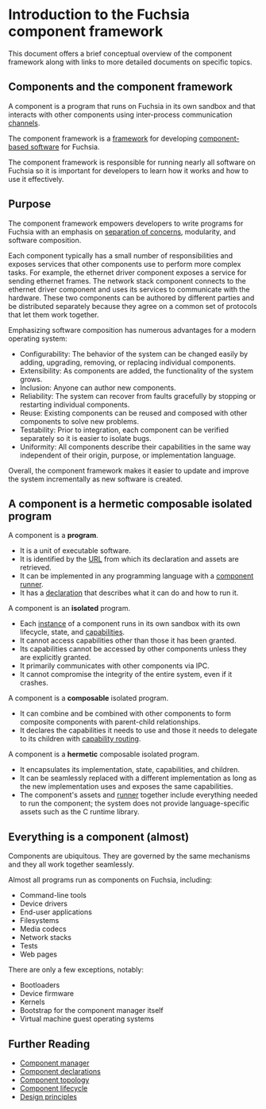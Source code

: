 # Introduction to the Fuchsia component framework

This document offers a brief conceptual overview of the component framework
along with links to more detailed documents on specific topics.

## Components and the component framework

A component is a program that runs on Fuchsia in its own sandbox and that
interacts with other components using inter-process communication
[channels][glossary-channel].

The component framework is a [framework][wiki-software-framework] for
developing [component-based software][wiki-component-based-software] for Fuchsia.

The component framework is responsible for running nearly all software on
Fuchsia so it is important for developers to learn how it works and how to
use it effectively.

## Purpose

The component framework empowers developers to write programs for Fuchsia with
an emphasis on [separation of concerns][wiki-separation-of-concerns],
modularity, and software composition.

Each component typically has a small number of responsibilities and exposes
services that other components use to perform more complex tasks. For example,
the ethernet driver component exposes a service for sending ethernet frames. The
network stack component connects to the ethernet driver component and uses  its
services to communicate with the hardware. These two components can be authored
by different parties and be distributed separately because they agree on a
common set of protocols that let them work together.

Emphasizing software composition has numerous advantages for a modern
operating system:

- Configurability: The behavior of the system can be changed easily by adding,
  upgrading, removing, or replacing individual components.
- Extensibility: As components are added, the functionality of the system grows.
- Inclusion: Anyone can author new components.
- Reliability: The system can recover from faults gracefully by stopping or
  restarting individual components.
- Reuse: Existing components can be reused and composed with other components to
  solve new problems.
- Testability: Prior to integration, each component can be verified separately
  so it is easier to isolate bugs.
- Uniformity: All components describe their capabilities in the same way
  independent of their origin, purpose, or implementation language.

Overall, the component framework makes it easier to update and improve the
system incrementally as new software is created.

## A component is a hermetic composable isolated program

A component is a **program**.

- It is a unit of executable software.
- It is identified by the [URL][doc-component-urls] from which its declaration and assets are
  retrieved.
- It can be implemented in any programming language with a
  [component runner][doc-runners].
- It has a [declaration][doc-declarations] that describes what it can do and
  how to run it.

A component is an **isolated** program.

- Each [instance][doc-instances] of a component runs in its own sandbox with
  its own lifecycle, state, and [capabilities][glossary-capability].
- It cannot access capabilities other than those it has been granted.
- Its capabilities cannot be accessed by other components unless they are
  explicitly granted.
- It primarily communicates with other components via IPC.
- It cannot compromise the integrity of the entire system, even if it crashes.

A component is a **composable** isolated program.

- It can combine and be combined with other components to form composite
  components with parent-child relationships.
- It declares the capabilities it needs to use and those it needs to delegate
  to its children with [capability routing](#capability-routing).

A component is a **hermetic** composable isolated program.

- It encapsulates its implementation, state, capabilities, and children.
- It can be seamlessly replaced with a different implementation as long as
  the new implementation uses and exposes the same capabilities.
- The component's assets and [runner][doc-runners] together include everything
  needed to run the component; the system does not provide language-specific
  assets such as the C runtime library.

## Everything is a component (almost)

Components are ubiquitous. They are governed by the same mechanisms and they
all work together seamlessly.

Almost all programs run as components on Fuchsia, including:

- Command-line tools
- Device drivers
- End-user applications
- Filesystems
- Media codecs
- Network stacks
- Tests
- Web pages

There are only a few exceptions, notably:

- Bootloaders
- Device firmware
- Kernels
- Bootstrap for the component manager itself
- Virtual machine guest operating systems

## Further Reading

- [Component manager][doc-component-manager]
- [Component declarations][doc-declarations]
- [Component topology][doc-topology]
- [Component lifecycle][doc-lifecycle]
- [Design principles][doc-design-principles]

[doc-component-manager]: /docs/concepts/components/component_manager.md
[doc-declarations]: /docs/concepts/components/declarations.md
[doc-design-principles]: /docs/concepts/components/design_principles.md
[doc-instances]: /docs/concepts/components/topology.md#component-instances
[doc-lifecycle]: /docs/concepts/components/lifecycle.md
[doc-runners]: /docs/concepts/components/runners.md
[doc-topology]: /docs/concepts/components/topology.md
[doc-component-urls]: /docs/concepts/components/component_urls.md
[glossary-capability]: /docs/glossary.md#capability
[glossary-channel]: /docs/glossary.md#channel
[glossary-components-v1]: /docs/glossary.md#components-v1
[glossary-components-v2]: /docs/glossary.md#components-v2
[wiki-component-based-software]: https://en.wikipedia.org/wiki/Component-based_software_engineering
[wiki-separation-of-concerns]: https://en.wikipedia.org/wiki/Separation_of_concerns
[wiki-software-framework]: https://en.wikipedia.org/wiki/Software_framework
